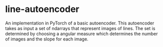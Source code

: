 # line-autoencoder
An implementation in PyTorch of a basic autoencoder. This autoencoder takes as input a set of ndarrays that represent images of lines. The set is determined by choosing a angular measure which determines the number of images and the slope for each image.
